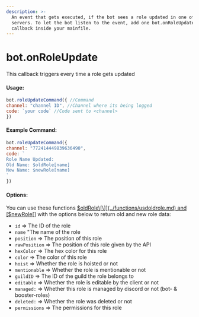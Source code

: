 ```yaml
---
description: >-
  An event that gets executed, if the bot sees a role updated in one of it's
  servers. To let the bot listen to the event, add one bot.onRoleUpdate()
  callback inside your mainfile.
---
```


# bot.onRoleUpdate

This callback triggers every time a role gets updated

#### Usage:

```javascript
bot.roleUpdateCommand({ //Command
channel: "channel ID", //Channel where its being logged
code: `your code` //Code sent to <channel>
})
```

#### Example Command:

```javascript
bot.roleUpdateCommand({ 
channel: "772414449839636490", 
code: `
Role Name Updated:
Old Name: $oldRole[name]
New Name: $newRole[name]
`
})
```

#### Options:

You can use these functions [$oldRole\[\]](../functions/usdoldrole.md) and [$newRole\[\]](../functions/usdnewrole.md) with the options below to return old and new role data:

* `id` => The ID of the role
* `name` "The name of the role
* `position` => The position of this role
* `rawPosition` => The position of this role given by the API
* `hexColor` => The hex color for this role
* `color` => The color of this role
* `hoist` => Whether the role is hoisted or not
* `mentionable` => Whether the role is mentionable or not
* `guildID` => The ID of the guild the role belongs to
* `editable` => Whether the role is editable by the client or not
* `managed:` => Whether this role is managed by discord or not (bot- & booster-roles)
* `deleted:` => Whether the role was deleted or not
* `permissions` => The permissions for this role
